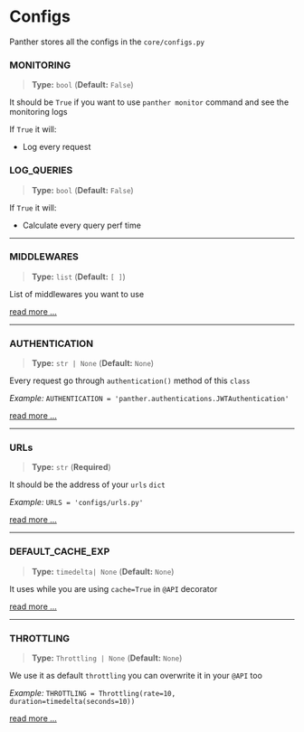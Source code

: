 # Configs

Panther  stores all the configs in the `core/configs.py`


### MONITORING
> <b>Type:</b> `bool` (<b>Default:</b> `False`)
 
It should be `True` if you want to use `panther monitor` command
and see the monitoring logs

If `True` it will:

- Log every request


### LOG_QUERIES
> <b>Type:</b> `bool` (<b>Default:</b> `False`)

If `True` it will:

- Calculate every query perf time

---
### MIDDLEWARES
> <b>Type:</b> `list` (<b>Default:</b> `[ ]`)

List of middlewares you want to use

[read more ...](https://pantherpy.github.io/middlewares)

---
### AUTHENTICATION
> <b>Type:</b> `str | None` (<b>Default:</b> `None`)

Every request go through `authentication()` method of this `class`

_Example:_ `AUTHENTICATION = 'panther.authentications.JWTAuthentication'`

[read more ...](https://pantherpy.github.io/authentication)

---
### URLs
> <b>Type:</b> `str` (<b>Required</b>)

It should be the address of your `urls` `dict`

_Example:_ `URLS = 'configs/urls.py'`

[read more ...](https://pantherpy.github.io/urls)

---
### DEFAULT_CACHE_EXP
> <b>Type:</b> `timedelta| None` (<b>Default:</b> `None`)

It uses while you are using `cache=True` in `@API` decorator

[read more ...](https://pantherpy.github.io/cache)

---
### THROTTLING
> <b>Type:</b> `Throttling | None` (<b>Default:</b> `None`)

We use it as default `throttling` you can overwrite it in your `@API` too

_Example:_ `THROTTLING = Throttling(rate=10, duration=timedelta(seconds=10))`

[read more ...](https://pantherpy.github.io/cache)
